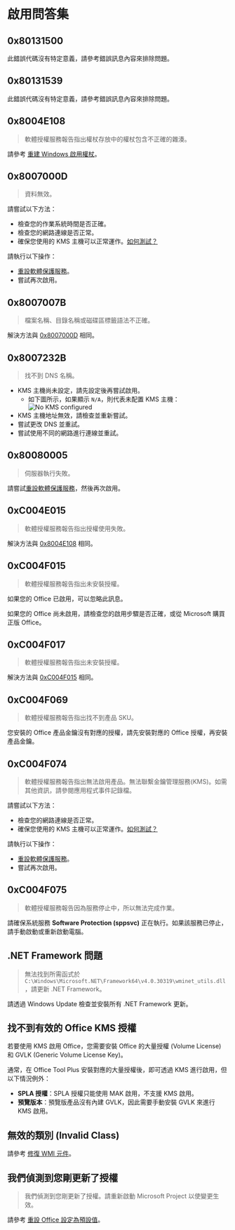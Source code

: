 # 啟用問答集

## 0x80131500

此錯誤代碼沒有特定意義，請參考錯誤訊息內容來排除問題。

## 0x80131539

此錯誤代碼沒有特定意義，請參考錯誤訊息內容來排除問題。

## 0x8004E108

> 軟體授權服務報告指出權杖存放中的權杖包含不正確的雜湊。

請參考 [重建 Windows 啟用權杖](/zh-tw/usage/toolbox/windows.md#rebuild-windows-activation-token)。

## 0x8007000D

> 資料無效。

請嘗試以下方法：

- 檢查您的作業系統時間是否正確。
- 檢查您的網路連線是否正常。
- 確保您使用的 KMS 主機可以正常運作。[如何測試？](/usage/toolbox/general.md#test-kms-host-reachability)

請執行以下操作：

- [重設軟體保護服務](/usage/toolbox/windows.md#reset-software-protection-service)。
- 嘗試再次啟用。

## 0x8007007B

> 檔案名稱、目錄名稱或磁碟區標籤語法不正確。

解決方法與 [0x8007000D](activation.md#_0x8007000d) 相同。

## 0x8007232B

> 找不到 DNS 名稱。

- KMS 主機尚未設定，請先設定後再嘗試啟用。
  - 如下圖所示，如果顯示 `N/A`，則代表未配置 KMS 主機：
  ![No KMS configured](/images/en-us/activation/no-kms-configured.webp)
- KMS 主機地址無效，請檢查並重新嘗試。
- 嘗試更改 DNS 並重試。
- 嘗試使用不同的網路進行連線並重試。

## 0x80080005

> 伺服器執行失敗。

請嘗試[重設軟體保護服務](/usage/toolbox/windows.md#reset-software-protection-service)，然後再次啟用。

## 0xC004E015

> 軟體授權服務報告指出授權使用失敗。

解決方法與 [0x8004E108](activation.md#_0x8004e108) 相同。

## 0xC004F015

> 軟體授權服務報告指出未安裝授權。

如果您的 Office 已啟用，可以忽略此訊息。

如果您的 Office 尚未啟用，請檢查您的啟用步驟是否正確，或從 Microsoft 購買正版 Office。

## 0xC004F017

> 軟體授權服務報告指出未安裝授權。

解決方法與 [0xC004F015](activation.md#_0xc004f015) 相同。

## 0xC004F069

> 軟體授權服務報告指出找不到產品 SKU。

您安裝的 Office 產品金鑰沒有對應的授權，請先安裝對應的 Office 授權，再安裝產品金鑰。

## 0xC004F074

> 軟體授權服務報告指出無法啟用產品。無法聯繫金鑰管理服務(KMS)。如需其他資訊，請參閱應用程式事件記錄檔。

請嘗試以下方法：

- 檢查您的網路連線是否正常。
- 確保您使用的 KMS 主機可以正常運作。[如何測試？](/usage/toolbox/general.md#test-kms-host-reachability)

請執行以下操作：

- [重設軟體保護服務](/usage/toolbox/windows.md#reset-software-protection-service)。
- 嘗試再次啟用。

## 0xC004F075

> 軟體授權服務報告因為服務停止中，所以無法完成作業。

請確保系統服務 **Software Protection (sppsvc)** 正在執行。如果該服務已停止，請手動啟動或重新啟動電腦。

## .NET Framework 問題

> 無法找到所需函式於 `C:\Windows\Microsoft.NET\Framework64\v4.0.30319\wminet_utils.dll`，請更新 .NET Framework。

請透過 Windows Update 檢查並安裝所有 .NET Framework 更新。

## 找不到有效的 Office KMS 授權

若要使用 KMS 啟用 Office，您需要安裝 Office 的大量授權 (Volume License) 和 GVLK (Generic Volume License Key)。

通常，在 Office Tool Plus 安裝對應的大量授權後，即可透過 KMS 進行啟用，但以下情況例外：

- **SPLA 授權**：SPLA 授權只能使用 MAK 啟用，不支援 KMS 啟用。
- **預覽版本**：預覽版產品沒有內建 GVLK，因此需要手動安裝 GVLK 來進行 KMS 啟用。

## 無效的類別 (Invalid Class)

請參考 [修復 WMI 元件](/usage/toolbox/windows.md#repair-wmi-components)。

## 我們偵測到您剛更新了授權

> 我們偵測到您剛更新了授權。請重新啟動 Microsoft Project 以使變更生效。

請參考 [重設 Office 設定為預設值](/usage/toolbox/office.md#reset-office-settings-to-defaults)。